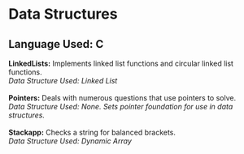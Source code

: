 # Data Structures

## Language Used: C

<b>LinkedLists:</b> Implements linked list functions and circular linked list functions.<br>
*Data Structure Used: Linked List*<br><br>
<b>Pointers:</b> Deals with numerous questions that use pointers to solve.<br>
*Data Structure Used: None. Sets pointer foundation for use in data structures.*<br><br>
<b>Stackapp:</b> Checks a string for balanced brackets.<br>
*Data Structure Used: Dynamic Array*<br><br>
<b></b>

